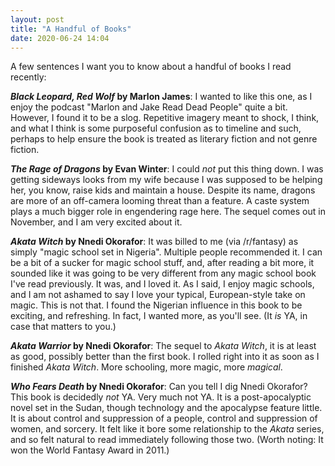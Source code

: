 ```yaml
---
layout: post
title: "A Handful of Books"
date: 2020-06-24 14:04
---
```


A few sentences I want you to know about a handful of books I read recently:

**_Black Leopard, Red Wolf_ by Marlon James**: I wanted to like this one, as I enjoy the podcast "Marlon and Jake Read Dead People" quite a bit. However, I found it to be a slog. Repetitive imagery meant to shock, I think, and what I think is some purposeful confusion as to timeline and such, perhaps to help ensure the book is treated as literary fiction and not genre fiction.

**_The Rage of Dragons_ by Evan Winter**: I could _not_ put this thing down. I was getting sideways looks from my wife because I was supposed to be helping her, you know, raise kids and maintain a house. Despite its name, dragons are more of an off-camera looming threat than a feature. A caste system plays a much bigger role in engendering rage here. The sequel comes out in November, and I am very excited about it.

**_Akata Witch_ by Nnedi Okorafor**: It was billed to me (via /r/fantasy) as simply "magic school set in Nigeria". Multiple people recommended it. I can be a bit of a sucker for magic school stuff, and, after reading a bit more, it sounded like it was going to be very different from any magic school book I've read previously. It was, and I loved it. As I said, I enjoy magic schools, and I am not ashamed to say I love your typical, European-style take on magic. This is not that. I found the Nigerian influence in this book to be exciting, and refreshing. In fact, I wanted more, as you'll see. (It _is_ YA, in case that matters to you.)

**_Akata Warrior_ by Nnedi Okorafor**: The sequel to _Akata Witch_, it is at least as good, possibly better than the first book. I rolled right into it as soon as I finished _Akata Witch_. More schooling, more magic, more _magical_.

**_Who Fears Death_ by Nnedi Okorafor**: Can you tell I dig Nnedi Okorafor? This book is decidedly _not_ YA. Very much not YA. It is a post-apocalyptic novel set in the Sudan, though technology and the apocalypse feature little. It is about control and suppression of a people, control and suppression of women, and sorcery. It felt like it bore some relationship to the _Akata_ series, and so felt natural to read immediately following those two. (Worth noting: It won the World Fantasy Award in 2011.)

